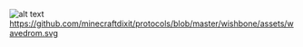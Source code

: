 ![alt text]([http://url/to/img.png](https://github.com/minecraftdixit/protocols/blob/master/wishbone/assets/wavedrom.svg))
https://github.com/minecraftdixit/protocols/blob/master/wishbone/assets/wavedrom.svg

